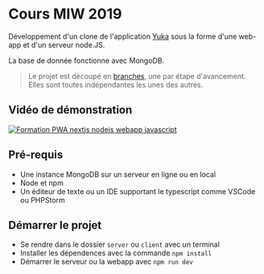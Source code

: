 # Cours MIW 2019

Développement d'un clone de l'application [Yuka](https://yuka.io/) sous la forme d'une web-app et d'un serveur node.JS.

La base de donnée fonctionne avec MongoDB.

> Le projet est découpé en [branches](https://github.com/Exilz/cours-miw-2019/branches), une par étape d'avancement. Elles sont toutes indépendantes les unes des autres.

## Vidéo de démonstration

[![Formation PWA nextjs nodejs webapp javascript](https://img.youtube.com/vi/BOOEVAaLoaY/0.jpg)](https://youtu.be/BOOEVAaLoaY)

## Pré-requis

* Une instance MongoDB sur un serveur en ligne ou en local
* Node et npm
* Un éditeur de texte ou un IDE supportant le typescript comme VSCode ou PHPStorm

## Démarrer le projet

* Se rendre dans le dossier `server` ou `client` avec un terminal
* Installer les dépendences avec la commande `npm install`
* Démarrer le serveur ou la webapp avec `npm run dev`
